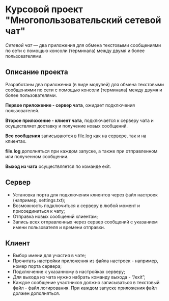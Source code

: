 # Курсовой проект "Многопользовательский сетевой чат"

*Сетевой чат* — два приложения для обмена текстовыми сообщениями по сети с помощью консоли (терминала) между двумя и более пользователями.

## Описание проекта
Разработаны два приложения (в виде модулей) для обмена текстовыми сообщениями по сети с помощью консоли (терминала) между двумя и более пользователями. 

**Первое приложение - сервер чата**, ожидает подключения пользователей.

**Второе приложение - клиент чата**, подключается к серверу чата и осуществляет доставку и получение новых сообщений.

**Все сообщения** записываются в file.log как на сервере, так и на клиентах. 

**file.log** дополняться при каждом запуске, а также при отправленном или полученном сообщении. 

**Выход из чата** осуществляется по команде exit.


## Сервер

- Установка порта для подключения клиентов через файл настроек (например, settings.txt);
- Возможность подключиться к серверу в любой момент и присоединиться к чату;
- Отправка новых сообщений клиентам;
- Запись всех отправленных через сервер сообщений с указанием имени пользователя и времени отправки.

## Клиент

- Выбор имени для участия в чате;
- Прочитать настройки приложения из файла настроек - например, номер порта сервера;
- Подключение к указанному в настройках серверу;
- Для выхода из чата нужно набрать команду выхода - “/exit”;
- Каждое сообщение участников должно записываться в текстовый файл - файл логирования. При каждом запуске приложения файл должен дополняться.
